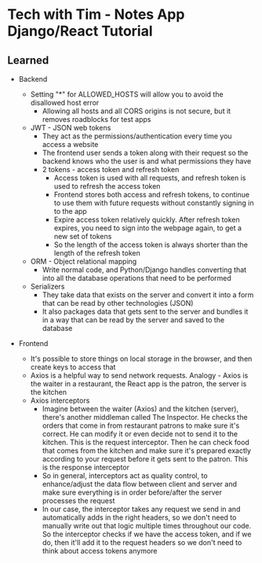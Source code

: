 # Tech with Tim - Notes App Django/React Tutorial

## Learned

- Backend

  - Setting "\*" for ALLOWED_HOSTS will allow you to avoid the disallowed host error
    - Allowing all hosts and all CORS origins is not secure, but it removes roadblocks for test apps
  - JWT - JSON web tokens
    - They act as the permissions/authentication every time you access a website
    - The frontend user sends a token along with their request so the backend knows who the user is and what permissions they have
    - 2 tokens - access token and refresh token
      - Access token is used with all requests, and refresh token is used to refresh the access token
      - Frontend stores both access and refresh tokens, to continue to use them with future requests without constantly signing in to the app
      - Expire access token relatively quickly. After refresh token expires, you need to sign into the webpage again, to get a new set of tokens
      - So the length of the access token is always shorter than the length of the refresh token
  - ORM - Object relational mapping
    - Write normal code, and Python/Django handles converting that into all the database operations that need to be performed
  - Serializers
    - They take data that exists on the server and convert it into a form that can be read by other technologies (JSON)
    - It also packages data that gets sent to the server and bundles it in a way that can be read by the server and saved to the database

- Frontend
  - It's possible to store things on local storage in the browser, and then create keys to access that
  - Axios is a helpful way to send network requests. Analogy - Axios is the waiter in a restaurant, the React app is the patron, the server is the kitchen
  - Axios interceptors
    - Imagine between the waiter (Axios) and the kitchen (server), there's another middleman called The Inspector. He checks the orders that come in from restaurant patrons to make sure it's correct. He can modify it or even decide not to send it to the kitchen. This is the request interceptor. Then he can check food that comes from the kitchen and make sure it's prepared exactly according to your request before it gets sent to the patron. This is the response interceptor
    - So in general, interceptors act as quality control, to enhance/adjust the data flow between client and server and make sure everything is in order before/after the server processes the request
    - In our case, the interceptor takes any request we send in and automatically adds in the right headers, so we don't need to manually write out that logic multiple times throughout our code. So the interceptor checks if we have the access token, and if we do, then it'll add it to the request headers so we don't need to think about access tokens anymore
